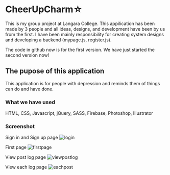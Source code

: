 # CheerUpCharm☆
This is my group project at Langara College. This appilication has been made by 3 people and all ideas, designs, and development have been by us from the first. I have been mainly responsibility for creating system designs and developing a backend (mypage.js, register.js).

The code in github now is for the first version. We have just started the second version now!

## The pupose of this application
This application is for people with depression and reminds them of things can do and have done.

### What we have used
HTML, CSS, Javascript, jQuery, SASS, Firebase, Photoshop, Illustrator

### Screenshot
Sign in and Sign up page
![login](https://user-images.githubusercontent.com/24946941/35020192-ad912f5a-fadf-11e7-80ec-c17e4997dbb3.png)

First page
![firstpage](https://user-images.githubusercontent.com/24946941/35020217-d3ac54bc-fadf-11e7-891c-afd85149b635.png)

View post log page
![viewpostlog](https://user-images.githubusercontent.com/24946941/35020244-fd8278de-fadf-11e7-9fb3-c06b6e6fd233.png)

View each log page
![eachpost](https://user-images.githubusercontent.com/24946941/35020268-19ccf1ae-fae0-11e7-9034-dfa48e06ca83.png)





